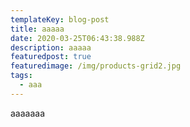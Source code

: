 ```yaml
---
templateKey: blog-post
title: aaaaa
date: 2020-03-25T06:43:38.988Z
description: aaaaa
featuredpost: true
featuredimage: /img/products-grid2.jpg
tags:
  - aaa
---
```

aaaaaaa